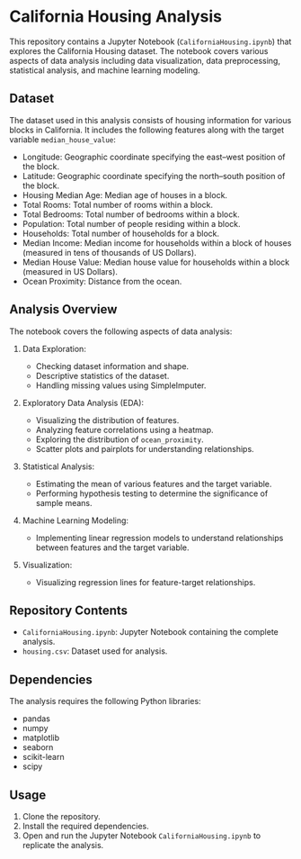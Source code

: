 # California Housing Analysis

This repository contains a Jupyter Notebook (`CaliforniaHousing.ipynb`) that explores the California Housing dataset. The notebook covers various aspects of data analysis including data visualization, data preprocessing, statistical analysis, and machine learning modeling.

## Dataset
The dataset used in this analysis consists of housing information for various blocks in California. It includes the following features along with the target variable `median_house_value`:

- Longitude: Geographic coordinate specifying the east–west position of the block.
- Latitude: Geographic coordinate specifying the north–south position of the block.
- Housing Median Age: Median age of houses in a block.
- Total Rooms: Total number of rooms within a block.
- Total Bedrooms: Total number of bedrooms within a block.
- Population: Total number of people residing within a block.
- Households: Total number of households for a block.
- Median Income: Median income for households within a block of houses (measured in tens of thousands of US Dollars).
- Median House Value: Median house value for households within a block (measured in US Dollars).
- Ocean Proximity: Distance from the ocean.

## Analysis Overview
The notebook covers the following aspects of data analysis:

1. Data Exploration:
   - Checking dataset information and shape.
   - Descriptive statistics of the dataset.
   - Handling missing values using SimpleImputer.

2. Exploratory Data Analysis (EDA):
   - Visualizing the distribution of features.
   - Analyzing feature correlations using a heatmap.
   - Exploring the distribution of `ocean_proximity`.
   - Scatter plots and pairplots for understanding relationships.

3. Statistical Analysis:
   - Estimating the mean of various features and the target variable.
   - Performing hypothesis testing to determine the significance of sample means.

4. Machine Learning Modeling:
   - Implementing linear regression models to understand relationships between features and the target variable.
   
5. Visualization:
   - Visualizing regression lines for feature-target relationships.

## Repository Contents
- `CaliforniaHousing.ipynb`: Jupyter Notebook containing the complete analysis.
- `housing.csv`: Dataset used for analysis.

## Dependencies
The analysis requires the following Python libraries:
- pandas
- numpy
- matplotlib
- seaborn
- scikit-learn
- scipy

## Usage
1. Clone the repository.
2. Install the required dependencies.
3. Open and run the Jupyter Notebook `CaliforniaHousing.ipynb` to replicate the analysis.

